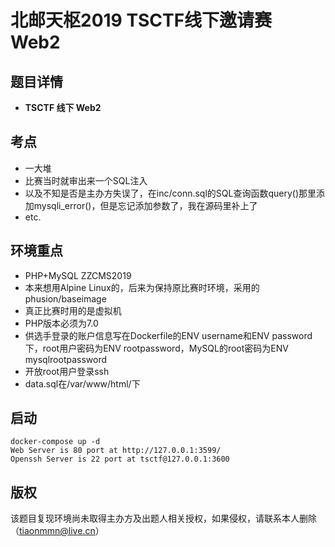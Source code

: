 # 北邮天枢2019 TSCTF线下邀请赛 Web2

## 题目详情

- **TSCTF 线下 Web2**

## 考点

- 一大堆
- 比赛当时就审出来一个SQL注入
- 以及不知是否是主办方失误了，在inc/conn.sql的SQL查询函数query()那里添加mysqli_error()，但是忘记添加参数了，我在源码里补上了
- etc.

## 环境重点
- PHP+MySQL ZZCMS2019
- 本来想用Alpine Linux的，后来为保持原比赛时环境，采用的phusion/baseimage
- 真正比赛时用的是虚拟机
- PHP版本必须为7.0
- 供选手登录的账户信息写在Dockerfile的ENV username和ENV password下，root用户密码为ENV rootpassword，MySQL的root密码为ENV mysqlrootpassword
- 开放root用户登录ssh
- data.sql在/var/www/html/下

## 启动

    docker-compose up -d
    Web Server is 80 port at http://127.0.0.1:3599/
    Openssh Server is 22 port at tsctf@127.0.0.1:3600

## 版权

该题目复现环境尚未取得主办方及出题人相关授权，如果侵权，请联系本人删除（tiaonmmn@live.cn）
